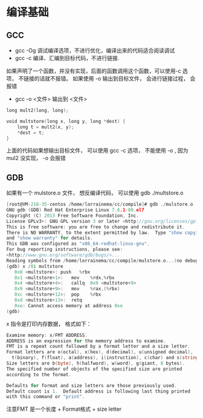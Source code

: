 # 编译基础

## GCC

- gcc -Og   调试编译选项，不进行优化，编译出来的代码适合阅读调试
- gcc -c   编译、汇编到目标代码，不进行链接.

 如果声明了一个函数，并没有实现，后面的函数调用这个函数，可以使用-c 选项， 不链接的话就不报错。 如果使用 -o 输出到目标文件， 会进行链接过程， 会报错

- gcc -o   <文件> 输出到 <文件>

```go
long mult2(long, long);

void multstore(long x, long y, long *dest) {
    long t = mult2(x, y);
    *dest = t;
}
```

上面的代码如果想输出目标文件， 可以使用 gcc -c 选项， 不能使用 -o , 因为mul2 没实现， -o  会报错

## GDB

如果有一个 mulstore.o 文件， 想反编译代码， 可以使用 gdb ./multstore.o 

```go
[root@VM-218-35-centos /home/lorrainema/cc/compile]# gdb ./mulstore.o
GNU gdb (GDB) Red Hat Enterprise Linux 7.6.1-80.el7
Copyright (C) 2013 Free Software Foundation, Inc.
License GPLv3+: GNU GPL version 3 or later <http://gnu.org/licenses/gpl.html>
This is free software: you are free to change and redistribute it.
There is NO WARRANTY, to the extent permitted by law.  Type "show copying"
and "show warranty" for details.
This GDB was configured as "x86_64-redhat-linux-gnu".
For bug reporting instructions, please see:
<http://www.gnu.org/software/gdb/bugs/>...
Reading symbols from /home/lorrainema/cc/compile/mulstore.o...(no debugging symbols found)...done.
(gdb) x /8i multstore
   0x0 <multstore>:	push   %rbx
   0x1 <multstore+1>:	mov    %rdx,%rbx
   0x4 <multstore+4>:	callq  0x9 <multstore+9>
   0x9 <multstore+9>:	mov    %rax,(%rbx)
   0xc <multstore+12>:	pop    %rbx
   0xd <multstore+13>:	retq
   0xe:	Cannot access memory at address 0xe
(gdb)
```

x 指令是打印内存数据， 格式如下：

```go
Examine memory: x/FMT ADDRESS.
ADDRESS is an expression for the memory address to examine.
FMT is a repeat count followed by a format letter and a size letter.
Format letters are o(octal), x(hex), d(decimal), u(unsigned decimal),
  t(binary), f(float), a(address), i(instruction), c(char) and s(string).
Size letters are b(byte), h(halfword), w(word), g(giant, 8 bytes).
The specified number of objects of the specified size are printed
according to the format.

Defaults for format and size letters are those previously used.
Default count is 1.  Default address is following last thing printed
with this command or "print".
```

注意FMT 是一个长度 + Format格式 +  size letter